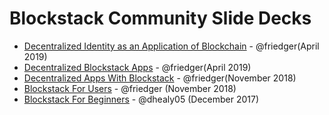 # Blockstack Community Slide Decks

- [Decentralized Identity as an Application of Blockchain](https://slides.com/friedger/blockchainmania20-1-decentralized-identity) - @friedger(April 2019)
- [Decentralized Blockstack Apps](https://slides.com/friedger/blockstackmania20-3-decentralized-blockstack-apps) - @friedger(April 2019)
- [Decentralized Apps With Blockstack](/community-slides/2018-brussels-world-tour-decentralized-apps-muffke.pdf) - @friedger(November 2018)
- [Blockstack For Users](/community-slides/2018-paris-internet-of-trust-blockstack-muffke.pptx) - @friedger (November 2018)
- [Blockstack For Beginners](/community-slides/blockstack4beginners-dhealy05.pptx) - @dhealy05 (December 2017)
